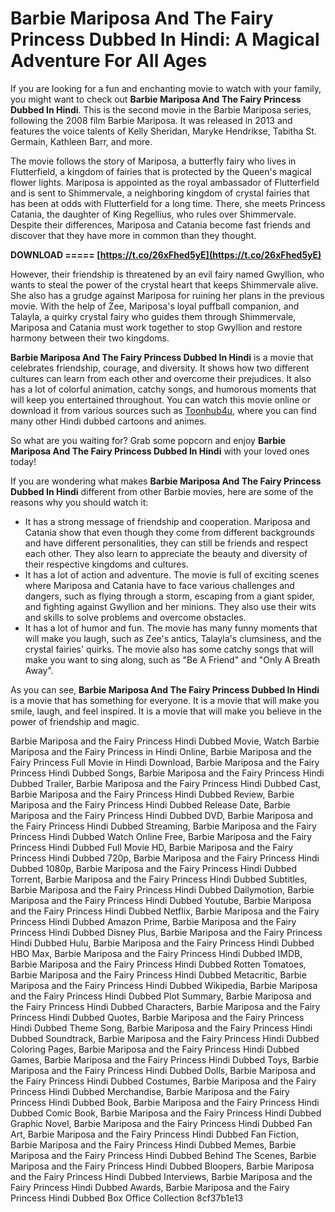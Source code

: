 # Barbie Mariposa And The Fairy Princess Dubbed In Hindi: A Magical Adventure For All Ages
 
If you are looking for a fun and enchanting movie to watch with your family, you might want to check out **Barbie Mariposa And The Fairy Princess Dubbed In Hindi**. This is the second movie in the Barbie Mariposa series, following the 2008 film Barbie Mariposa. It was released in 2013 and features the voice talents of Kelly Sheridan, Maryke Hendrikse, Tabitha St. Germain, Kathleen Barr, and more.
 
The movie follows the story of Mariposa, a butterfly fairy who lives in Flutterfield, a kingdom of fairies that is protected by the Queen's magical flower lights. Mariposa is appointed as the royal ambassador of Flutterfield and is sent to Shimmervale, a neighboring kingdom of crystal fairies that has been at odds with Flutterfield for a long time. There, she meets Princess Catania, the daughter of King Regellius, who rules over Shimmervale. Despite their differences, Mariposa and Catania become fast friends and discover that they have more in common than they thought.
 
**DOWNLOAD ===== [https://t.co/26xFhed5yE](https://t.co/26xFhed5yE)**


 
However, their friendship is threatened by an evil fairy named Gwyllion, who wants to steal the power of the crystal heart that keeps Shimmervale alive. She also has a grudge against Mariposa for ruining her plans in the previous movie. With the help of Zee, Mariposa's loyal puffball companion, and Talayla, a quirky crystal fairy who guides them through Shimmervale, Mariposa and Catania must work together to stop Gwyllion and restore harmony between their two kingdoms.
 
**Barbie Mariposa And The Fairy Princess Dubbed In Hindi** is a movie that celebrates friendship, courage, and diversity. It shows how two different cultures can learn from each other and overcome their prejudices. It also has a lot of colorful animation, catchy songs, and humorous moments that will keep you entertained throughout. You can watch this movie online or download it from various sources such as [Toonhub4u](https://toonhub4u.com/barbie-mariposa-the-fairy-princess-2013-dual-audio-hindienglish-bluray-1080p-x264-720p-480p-esub/), where you can find many other Hindi dubbed cartoons and animes.
 
So what are you waiting for? Grab some popcorn and enjoy **Barbie Mariposa And The Fairy Princess Dubbed In Hindi** with your loved ones today!
  
If you are wondering what makes **Barbie Mariposa And The Fairy Princess Dubbed In Hindi** different from other Barbie movies, here are some of the reasons why you should watch it:
 
- It has a strong message of friendship and cooperation. Mariposa and Catania show that even though they come from different backgrounds and have different personalities, they can still be friends and respect each other. They also learn to appreciate the beauty and diversity of their respective kingdoms and cultures.
- It has a lot of action and adventure. The movie is full of exciting scenes where Mariposa and Catania have to face various challenges and dangers, such as flying through a storm, escaping from a giant spider, and fighting against Gwyllion and her minions. They also use their wits and skills to solve problems and overcome obstacles.
- It has a lot of humor and fun. The movie has many funny moments that will make you laugh, such as Zee's antics, Talayla's clumsiness, and the crystal fairies' quirks. The movie also has some catchy songs that will make you want to sing along, such as "Be A Friend" and "Only A Breath Away".

As you can see, **Barbie Mariposa And The Fairy Princess Dubbed In Hindi** is a movie that has something for everyone. It is a movie that will make you smile, laugh, and feel inspired. It is a movie that will make you believe in the power of friendship and magic.
 
Barbie Mariposa and the Fairy Princess Hindi Dubbed Movie,  Watch Barbie Mariposa and the Fairy Princess in Hindi Online,  Barbie Mariposa and the Fairy Princess Full Movie in Hindi Download,  Barbie Mariposa and the Fairy Princess Hindi Dubbed Songs,  Barbie Mariposa and the Fairy Princess Hindi Dubbed Trailer,  Barbie Mariposa and the Fairy Princess Hindi Dubbed Cast,  Barbie Mariposa and the Fairy Princess Hindi Dubbed Review,  Barbie Mariposa and the Fairy Princess Hindi Dubbed Release Date,  Barbie Mariposa and the Fairy Princess Hindi Dubbed DVD,  Barbie Mariposa and the Fairy Princess Hindi Dubbed Streaming,  Barbie Mariposa and the Fairy Princess Hindi Dubbed Watch Online Free,  Barbie Mariposa and the Fairy Princess Hindi Dubbed Full Movie HD,  Barbie Mariposa and the Fairy Princess Hindi Dubbed 720p,  Barbie Mariposa and the Fairy Princess Hindi Dubbed 1080p,  Barbie Mariposa and the Fairy Princess Hindi Dubbed Torrent,  Barbie Mariposa and the Fairy Princess Hindi Dubbed Subtitles,  Barbie Mariposa and the Fairy Princess Hindi Dubbed Dailymotion,  Barbie Mariposa and the Fairy Princess Hindi Dubbed Youtube,  Barbie Mariposa and the Fairy Princess Hindi Dubbed Netflix,  Barbie Mariposa and the Fairy Princess Hindi Dubbed Amazon Prime,  Barbie Mariposa and the Fairy Princess Hindi Dubbed Disney Plus,  Barbie Mariposa and the Fairy Princess Hindi Dubbed Hulu,  Barbie Mariposa and the Fairy Princess Hindi Dubbed HBO Max,  Barbie Mariposa and the Fairy Princess Hindi Dubbed IMDB,  Barbie Mariposa and the Fairy Princess Hindi Dubbed Rotten Tomatoes,  Barbie Mariposa and the Fairy Princess Hindi Dubbed Metacritic,  Barbie Mariposa and the Fairy Princess Hindi Dubbed Wikipedia,  Barbie Mariposa and the Fairy Princess Hindi Dubbed Plot Summary,  Barbie Mariposa and the Fairy Princess Hindi Dubbed Characters,  Barbie Mariposa and the Fairy Princess Hindi Dubbed Quotes,  Barbie Mariposa and the Fairy Princess Hindi Dubbed Theme Song,  Barbie Mariposa and the Fairy Princess Hindi Dubbed Soundtrack,  Barbie Mariposa and the Fairy Princess Hindi Dubbed Coloring Pages,  Barbie Mariposa and the Fairy Princess Hindi Dubbed Games,  Barbie Mariposa and the Fairy Princess Hindi Dubbed Toys,  Barbie Mariposa and the Fairy Princess Hindi Dubbed Dolls,  Barbie Mariposa and the Fairy Princess Hindi Dubbed Costumes,  Barbie Mariposa and the Fairy Princess Hindi Dubbed Merchandise,  Barbie Mariposa and the Fairy Princess Hindi Dubbed Book,  Barbie Mariposa and the Fairy Princess Hindi Dubbed Comic Book,  Barbie Mariposa and the Fairy Princess Hindi Dubbed Graphic Novel,  Barbie Mariposa and the Fairy Princess Hindi Dubbed Fan Art,  Barbie Mariposa and the Fairy Princess Hindi Dubbed Fan Fiction,  Barbie Mariposa and the Fairy Princess Hindi Dubbed Memes,  Barbie Mariposa and the Fairy Princess Hindi Dubbed Behind The Scenes,  Barbie Mariposa and the Fairy Princess Hindi Dubbed Bloopers,  Barbie Mariposa and the Fairy Princess Hindi Dubbed Interviews,  Barbie Mariposa and the Fairy Princess Hindi Dubbed Awards,  Barbie Mariposa and the Fairy Princess Hindi Dubbed Box Office Collection
 8cf37b1e13
 
